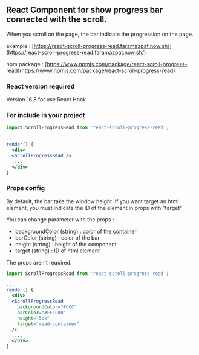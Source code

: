 ## React Component for show progress bar connected with the scroll.

When you scroll on the page, the bar indicate the progression on the page.

example : [https://react-scroll-progress-read.faramazpat.now.sh/](https://react-scroll-progress-read.faramazpat.now.sh/)

npm package : [https://www.npmjs.com/package/react-scroll-progress-read](https://www.npmjs.com/package/react-scroll-progress-read)

### React version required

Version 16.8 for use React Hook

### For include in your project

```jsx
import ScrollProgressRead from 'react-scroll-progress-read';

...
render() {
  <div>
  <ScrollProgressRead />
  ....
  </div>
}
```

### Props config

By default, the bar take the window height. If you want target an html element, you must indicate the ID of the element in props with "target"

You can change parameter with the props :

- backgroundColor (string) : color of the container
- barColor (string) : color of the bar
- height (string) : height of the component.
- target (string) : ID of html element

The props aren't required.

```jsx
import ScrollProgressRead from 'react-scroll-progress-read';

...
render() {
  <div>
  <ScrollProgressRead
    backgroundColor="#CCC"
    barColor="#FFCC00"
    height="5px"
    target="read-container"
  />
  ....
  </div>
}
```
